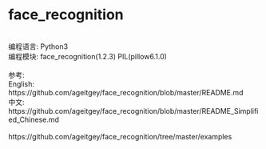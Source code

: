 # face_recognition
</br>
编程语言: Python3</br>
编程模块: face_recognition(1.2.3) PIL(pillow6.1.0)</br>
</br>
参考:</br>
English:</br>
https://github.com/ageitgey/face_recognition/blob/master/README.md</br>
中文:</br>
https://github.com/ageitgey/face_recognition/blob/master/README_Simplified_Chinese.md</br>
</br>
https://github.com/ageitgey/face_recognition/tree/master/examples</br>
